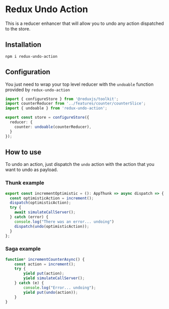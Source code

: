 # Redux Undo Action

This is a reducer enhancer that will allow you to undo any action dispatched to the store.

## Installation

`npm i redux-undo-action`

## Configuration

You just need to wrap your top level reducer with the `undoable` function provided by `redux-undo-action`

```typescript
import { configureStore } from '@reduxjs/toolkit';
import counterReducer from '../features/counter/counterSlice';
import { undoable } from 'redux-undo-action';

export const store = configureStore({
  reducer: {
    counter: undoable(counterReducer),
  }
});

```

## How to use

To undo an action, just dispatch the `undo` action with the action that you want to undo as payload.

### Thunk example

```typescript
export const incrementOptimistic = (): AppThunk => async dispatch => {
  const optimisticAction = increment();
  dispatch(optimisticAction);
  try {
    await simulateCallServer();
  } catch (error) {
    console.log("There was an error... undoing")
    dispatch(undo(optimisticAction));
  }
};

```

### Saga example

```typescript
function* incrementCounterAsync() {
    const action = increment();
    try {
        yield put(action);
        yield simulateCallServer();
    } catch (e) {
        console.log("Error... undoing");
        yield put(undo(action));
    }
}

```

